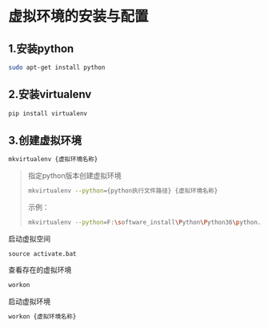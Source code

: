 # 虚拟环境的安装与配置

## 1.安装python

```bash
sudo apt-get install python
```

## 2.安装virtualenv

```bash
pip install virtualenv
```

## 3.创建虚拟环境

```bash
mkvirtualenv {虚拟环境名称}
```

> 指定python版本创建虚拟环境
>
> ```bash
> mkvirtualenv --python={python执行文件路径} {虚拟环境名称}
> ```
>
> 示例：
>
> ```bash
> mkvirtualenv --python=F:\software_install\Python\Python36\python.exe {虚拟环境名称}
> ```

启动虚拟空间

```
source activate.bat 
```

查看存在的虚拟环境

```bash
workon
```

启动虚拟环境

```bash
workon {虚拟环境名称}
```

